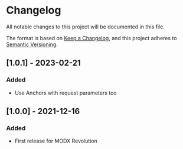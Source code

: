 # Changelog

All notable changes to this project will be documented in this file.

The format is based on [Keep a Changelog](https://keepachangelog.com/en/1.1.0/),
and this project adheres to [Semantic Versioning](https://semver.org/spec/v2.0.0.html).

## [1.0.1] - 2023-02-21

### Added

- Use Anchors with request parameters too

## [1.0.0] - 2021-12-16

### Added

- First release for MODX Revolution
